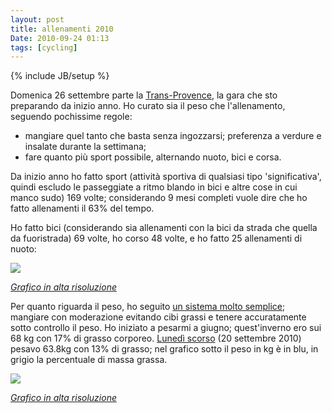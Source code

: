 ```yaml
---
layout: post
title: allenamenti 2010
Date: 2010-09-24 01:13
tags: [cycling]
---
```

{% include JB/setup %} 

Domenica 26 settembre parte la [Trans-Provence](http://www.trans-provence.com), la gara che sto preparando da inizio anno. Ho curato sia il peso che l'allenamento, seguendo pochissime regole:

* mangiare quel tanto che basta senza ingozzarsi; preferenza a verdure e insalate durante la settimana;
* fare quanto più sport possibile, alternando nuoto, bici e corsa.

Da inizio anno ho fatto sport (attività sportiva di qualsiasi tipo 'significativa', quindi escludo le passeggiate a ritmo blando in bici e altre cose in cui manco sudo) 169 volte; considerando 9 mesi completi vuole dire che ho fatto allenamenti il 63% del tempo.

Ho fatto bici (considerando sia allenamenti con la bici da strada che quella da fuoristrada) 69 volte, ho corso 48 volte, e ho fatto 25 allenamenti di nuoto:

![](http://farm5.static.flickr.com/4112/5019856094_6bfbf0fb5f.jpg)

[_Grafico in alta risoluzione_](http://www.flickr.com/photos/aadm/5019856094/sizes/o/in/photostream/)

Per quanto riguarda il peso, ho seguito [un sistema molto semplice](https://aadm.wordpress.com/2009/06/02/simple-diet/); mangiare con moderazione evitando cibi grassi e tenere accuratamente sotto controllo il peso. Ho iniziato a pesarmi a giugno; quest'inverno ero sui 68 kg con 17% di grasso corporeo. [Lunedì scorso](http://aadm.wordpress.com/2010/09/21/ultimo-allenamento-per-la-trans-provence/) (20 settembre 2010) pesavo 63.8kg con 13% di grasso; nel grafico sotto il peso in kg è in blu, in grigio la percentuale di massa grassa.

![](http://farm5.static.flickr.com/4124/5019250911_18d237e875.jpg)

[_Grafico in alta risoluzione_](http://www.flickr.com/photos/aadm/5019250911/sizes/o/in/photostream/)
